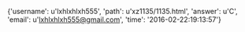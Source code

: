 {'username': u'lxhlxhlxh555', 'path': u'xz1135/1135.html', 'answer': u'C', 'email': u'lxhlxhlxh555@gmail.com', 'time': '2016-02-22:19:13:57'}